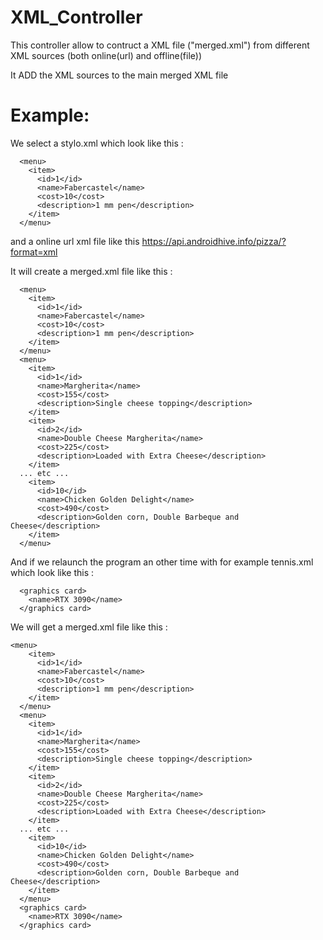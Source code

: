 # XML_Controller

This controller allow to contruct a XML file ("merged.xml") from different XML sources (both online(url) and offline(file))

It ADD the XML sources to the main merged XML file

# Example:
We select a stylo.xml which look like this :
```
  <menu>
    <item>
      <id>1</id>
      <name>Fabercastel</name>
      <cost>10</cost>
      <description>1 mm pen</description>
    </item>
  </menu>
  ```
and a online url xml file like this https://api.androidhive.info/pizza/?format=xml

It will create a merged.xml file like this :
```
  <menu>
    <item>
      <id>1</id>
      <name>Fabercastel</name>
      <cost>10</cost>
      <description>1 mm pen</description>
    </item>
  </menu>
  <menu>
    <item>
      <id>1</id>
      <name>Margherita</name>
      <cost>155</cost>
      <description>Single cheese topping</description>
    </item>
    <item>
      <id>2</id>
      <name>Double Cheese Margherita</name>
      <cost>225</cost>
      <description>Loaded with Extra Cheese</description>
    </item>
  ... etc ...
    <item>
      <id>10</id>
      <name>Chicken Golden Delight</name>
      <cost>490</cost>
      <description>Golden corn, Double Barbeque and Cheese</description>
    </item>
  </menu>
  ```
  
And if we relaunch the program an other time with for example tennis.xml which look like this :
```
  <graphics card>
    <name>RTX 3090</name>
  </graphics card>    
  ```
We will get a merged.xml file like this :
```
<menu>
    <item>
      <id>1</id>
      <name>Fabercastel</name>
      <cost>10</cost>
      <description>1 mm pen</description>
    </item>
  </menu>
  <menu>
    <item>
      <id>1</id>
      <name>Margherita</name>
      <cost>155</cost>
      <description>Single cheese topping</description>
    </item>
    <item>
      <id>2</id>
      <name>Double Cheese Margherita</name>
      <cost>225</cost>
      <description>Loaded with Extra Cheese</description>
    </item>
  ... etc ...
    <item>
      <id>10</id>
      <name>Chicken Golden Delight</name>
      <cost>490</cost>
      <description>Golden corn, Double Barbeque and Cheese</description>
    </item>
  </menu>
  <graphics card>
    <name>RTX 3090</name>
  </graphics card>
```
